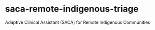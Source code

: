 # saca-remote-indigenous-triage
Adaptive Clinical Assistant (SACA) for Remote Indigenous Communities
